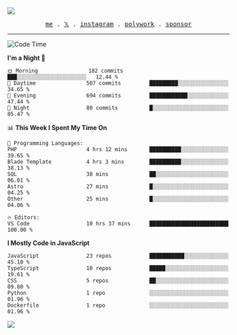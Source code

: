 <img style="bottom: 800px;" src="https://imgur.com/rilHVxA.png"/>
<p align="center">
  <samp>
    <a href="https://fayln.com">me</a> .
    <!-- <a href="https://fayln.com/projects">projects</a> . -->
    <a href="https://go.fayln.com/twitter">𝕏</a> .
    <a href="https://go.fayln.com/instagram">instagram</a> .
    <a href="https://go.fayln.com/polywork">polywork</a> .
    <a href="https://github.com/sponsors/faridhnzz">sponsor</a>
  </samp>
</p>

---
<!--START_SECTION:waka-->
![Code Time](http://img.shields.io/badge/Code%20Time-2%2C101%20hrs%2038%20mins-blue)

**I'm a Night 🦉** 

```text
🌞 Morning                182 commits         ███░░░░░░░░░░░░░░░░░░░░░░   12.44 % 
🌆 Daytime                507 commits         █████████░░░░░░░░░░░░░░░░   34.65 % 
🌃 Evening                694 commits         ████████████░░░░░░░░░░░░░   47.44 % 
🌙 Night                  80 commits          █░░░░░░░░░░░░░░░░░░░░░░░░   05.47 % 
```


📊 **This Week I Spent My Time On** 

```text
💬 Programming Languages: 
PHP                      4 hrs 12 mins       ██████████░░░░░░░░░░░░░░░   39.65 % 
Blade Template           4 hrs 3 mins        ██████████░░░░░░░░░░░░░░░   38.13 % 
SQL                      38 mins             ██░░░░░░░░░░░░░░░░░░░░░░░   06.01 % 
Astro                    27 mins             █░░░░░░░░░░░░░░░░░░░░░░░░   04.25 % 
Other                    25 mins             █░░░░░░░░░░░░░░░░░░░░░░░░   04.06 % 

🔥 Editors: 
VS Code                  10 hrs 37 mins      █████████████████████████   100.00 % 
```

**I Mostly Code in JavaScript** 

```text
JavaScript               23 repos            ███████████░░░░░░░░░░░░░░   45.10 % 
TypeScript               10 repos            █████░░░░░░░░░░░░░░░░░░░░   19.61 % 
CSS                      5 repos             ██░░░░░░░░░░░░░░░░░░░░░░░   09.80 % 
Python                   1 repo              ░░░░░░░░░░░░░░░░░░░░░░░░░   01.96 % 
Dockerfile               1 repo              ░░░░░░░░░░░░░░░░░░░░░░░░░   01.96 % 
```




<!--END_SECTION:waka-->

![](https://hit.yhype.me/github/profile?user_id=29797712)
